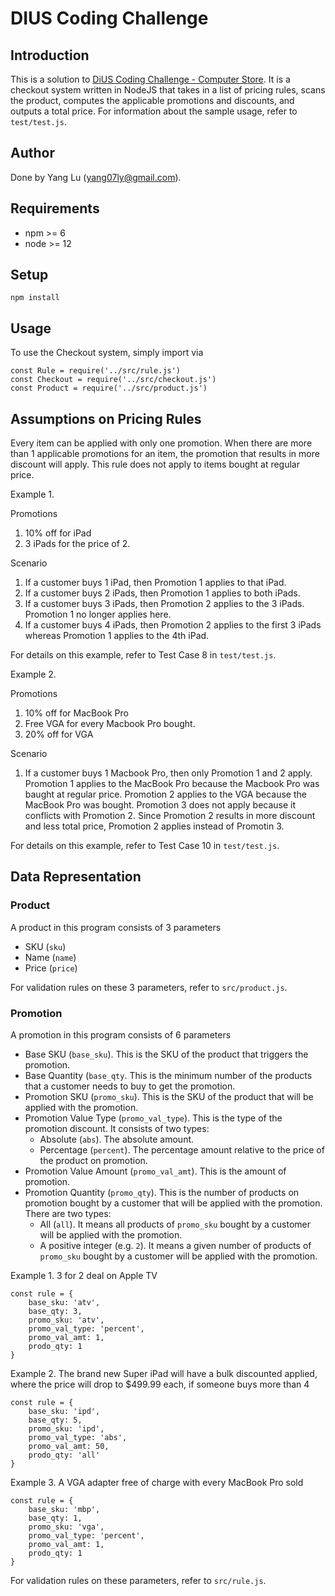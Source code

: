 # DIUS Coding Challenge


## Introduction

This is a solution to [DiUS Coding Challenge - Computer Store](https://github.com/DiUS/coding-tests/blob/master/dius_shopping.md). It is a checkout system written in NodeJS that takes in a list of pricing rules, scans the product, computes the applicable promotions and discounts, and outputs a total price. For information about the sample usage, refer to `test/test.js`.


## Author

Done by Yang Lu (yang07ly@gmail.com).


## Requirements

- npm >= 6
- node >= 12


## Setup

```
npm install
```


## Usage

To use the Checkout system, simply import via

```
const Rule = require('../src/rule.js')
const Checkout = require('../src/checkout.js')
const Product = require('../src/product.js')
```


## Assumptions on Pricing Rules

Every item can be applied with only one promotion. When there are more than 1 applicable promotions for an item, the promotion that results in more discount will apply. This rule does not apply to items bought at regular price.

Example 1.

Promotions
1. 10% off for iPad
2. 3 iPads for the price of 2. 

Scenario
1. If a customer buys 1 iPad, then Promotion 1 applies to that iPad.
2. If a customer buys 2 iPads, then Promotion 1 applies to both iPads.
3. If a customer buys 3 iPads, then Promotion 2 applies to the 3 iPads. Promotion 1 no longer applies here.
4. If a customer buys 4 iPads, then Promotion 2 applies to the first 3 iPads whereas Promotion 1 applies to the 4th iPad.

For details on this example, refer to Test Case 8 in `test/test.js`.

Example 2. 

Promotions
1. 10% off for MacBook Pro
2. Free VGA for every Macbook Pro bought.
3. 20% off for VGA

Scenario
1. If a customer buys 1 Macbook Pro, then only Promotion 1 and 2 apply. Promotion 1 applies to the MacBook Pro because the Macbook Pro was baught at regular price. Promotion 2 applies to the VGA because the MacBook Pro was bought. Promotion 3 does not apply because it conflicts with Promotion 2. Since Promotion 2 results in more discount and less total price, Promotion 2 applies instead of Promotin 3.

For details on this example, refer to Test Case 10 in `test/test.js`.


## Data Representation

### Product

A product in this program consists of 3 parameters
- SKU (`sku`)
- Name (`name`)
- Price (`price`)

For validation rules on these 3 parameters, refer to `src/product.js`.

### Promotion

A promotion in this program consists of 6 parameters
- Base SKU (`base_sku`). This is the SKU of the product that triggers the promotion.
- Base Quantity (`base_qty`. This is the minimum number of the products that a customer needs to buy to get the promotion.
- Promotion SKU (`promo_sku`). This is the SKU of the product that will be applied with the promotion.
- Promotion Value Type (`promo_val_type`). This is the type of the promotion discount. It consists of two types:
	- Absolute (`abs`). The absolute amount.
	- Percentage (`percent`). The percentage amount relative to the price of the product on promotion.
- Promotion Value Amount (`promo_val_amt`). This is the amount of promotion.
- Promotion Quantity (`promo_qty`). This is the number of products on promotion bought by a customer that will be applied with the promotion. There are two types:
	- All (`all`). It means all products of `promo_sku` bought by a customer will be applied with the promotion.
	- A positive integer (e.g. `2`). It means a given number of products of `promo_sku` bought by a customer will be applied with the promotion.

Example 1. 3 for 2 deal on Apple TV
```
const rule = {
	base_sku: 'atv',
	base_qty: 3,
	promo_sku: 'atv',
	promo_val_type: 'percent',
	promo_val_amt: 1,
	prodo_qty: 1
}
```

Example 2. The brand new Super iPad will have a bulk discounted applied, where the price will drop to $499.99 each, if someone buys more than 4
```
const rule = {
	base_sku: 'ipd',
	base_qty: 5,
	promo_sku: 'ipd',
	promo_val_type: 'abs',
	promo_val_amt: 50,
	prodo_qty: 'all'
}
```

Example 3. A VGA adapter free of charge with every MacBook Pro sold
```
const rule = {
	base_sku: 'mbp',
	base_qty: 1,
	promo_sku: 'vga',
	promo_val_type: 'percent',
	promo_val_amt: 1,
	prodo_qty: 1
}
```

For validation rules on these parameters, refer to `src/rule.js`.
